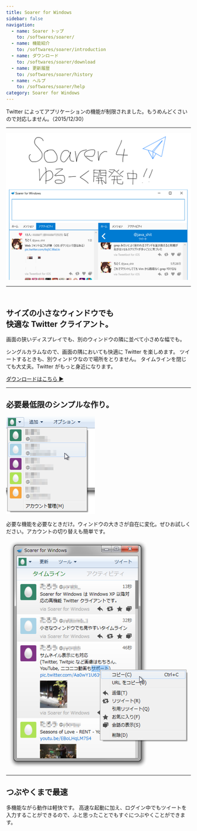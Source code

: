 ```yaml
---
title: Soarer for Windows
sidebar: false
navigation:
  - name: Soarer トップ
    to: /softwares/soarer/
  - name: 機能紹介
    to: /softwares/soarer/introduction
  - name: ダウンロード
    to: /softwares/soarer/download
  - name: 更新履歴
    to: /softwares/soarer/history
  - name: ヘルプ
    to: /softwares/soarer/help
category: Soarer for Windows
---
```

<div class="text-center alert alert-danger" style="margin-top: 15px">

Twitter によってアプリケーションの機能が制限されました。もうめんどくさいので対応しません。（2015/12/30）
</div>

---
<div class="text-center">

![](../../media/release_notice_ss.png)
</div>

---
<div class="row">
<div class="col-md-6" style="padding-top: 12px;">
<h2>
<div class="text-left">サイズの小さなウィンドウでも</div>
<div class="text-right">快適な Twitter クライアント。</div>
</h2>

画面の狭いディスプレイでも、別のウィンドウの隣に並べて小さめな幅でも。

シングルカラムなので、画面の隅においても快適に Twitter を楽しめます。
ツイートするときも、別ウィンドウなので場所をとりません。
タイムラインを閉じても大丈夫。Twitter がもっと身近になります。

<a href="/softwares/soarer/download" class="btn btn-primary btn-lg">ダウンロードはこちら ▶</a>

---

## 必要最低限のシンプルな作り。

![](../../media/account.png)

必要な機能を必要なときだけ。ウィンドウの大きさが自在に変化。ぜひお試しください。アカウントの切り替えも簡単です。
</div>
<div class="col-md-6 text-center">

![](../../media/timeline.png)
</div>
</div>

---
<div class="row">
<div class="col-xs-12">

## つぶやくまで最速

多機能ながら動作は軽快です。
高速な起動に加え、ログイン中でもツイートを入力することができるので、ふと思ったことでもすぐにつぶやくことができます。
</div>
</div>
